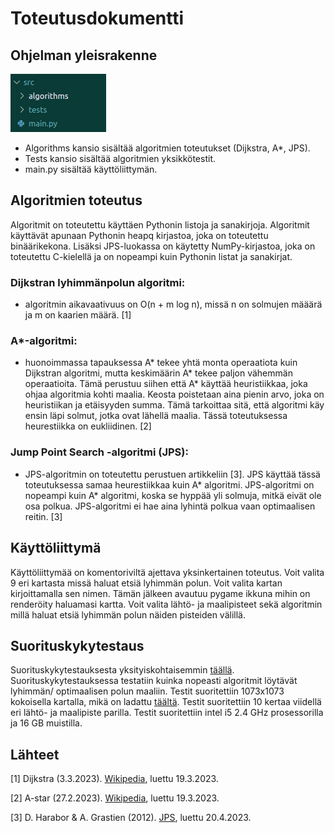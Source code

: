 # Toteutusdokumentti

## Ohjelman yleisrakenne

![image info](./images/structure.png)

- Algorithms kansio sisältää algoritmien toteutukset (Dijkstra, A*, JPS). 
- Tests kansio sisältää algoritmien yksikkötestit.
- main.py sisältää käyttöliittymän. 

## Algoritmien toteutus

Algoritmit on toteutettu käyttäen Pythonin listoja ja sanakirjoja. Algoritmit käyttävät apunaan Pythonin heapq kirjastoa, joka on toteutettu binäärikekona. Lisäksi JPS-luokassa on käytetty NumPy-kirjastoa, joka on toteutettu C-kielellä ja on nopeampi kuin Pythonin listat ja sanakirjat.

### Dijkstran lyhimmänpolun algoritmi:
- algoritmin aikavaativuus on O(n + m log n), missä n on solmujen määärä ja m on kaarien määrä. [1]

### A*-algoritmi:
- huonoimmassa tapauksessa A* tekee yhtä monta operaatiota kuin Dijkstran algoritmi, mutta keskimäärin A* tekee paljon vähemmän operaatioita. Tämä perustuu siihen että A* käyttää heuristiikkaa, joka ohjaa algoritmia kohti maalia. Keosta poistetaan aina pienin arvo, joka on heuristiikan ja etäisyyden summa. Tämä tarkoittaa sitä, että algoritmi käy ensin läpi solmut, jotka ovat lähellä maalia. Tässä toteutuksessa heurestiikka on eukliidinen. [2]

### Jump Point Search -algoritmi (JPS):
- JPS-algoritmin on toteutettu perustuen artikkeliin [3]. JPS käyttää tässä toteutuksessa samaa heurestiikkaa kuin A* algoritmi. JPS-algoritmi on nopeampi kuin A* algoritmi, koska se hyppää yli solmuja, mitkä eivät ole osa polkua. JPS-algoritmi ei hae aina lyhintä polkua vaan optimaalisen reitin. [3]

## Käyttöliittymä

Käyttöliittymää on komentoriviltä ajettava yksinkertainen toteutus. Voit valita 9 eri kartasta missä haluat etsiä lyhimmän polun. Voit valita kartan kirjoittamalla sen nimen. Tämän jälkeen avautuu pygame ikkuna mihin on renderöity haluamasi kartta. Voit valita lähtö- ja maalipisteet sekä algoritmin millä haluat etsiä lyhimmän polun näiden pisteiden välillä.

## Suorituskykytestaus

Suorituskykytestauksesta yksityiskohtaisemmin [täällä](./testausdokumentti.md). Suorituskykytestauksessa testatiin kuinka nopeasti algoritmit löytävät lyhimmän/ optimaalisen polun maaliin. Testit suoritettiin 1073x1073 kokoisella kartalla, mikä on ladattu [täältä](https://movingai.com/benchmarks/dao/index.html). Testit suoritettiin 10 kertaa viidellä eri lähtö- ja maalipiste parilla. Testit suoritettiin intel i5 2.4 GHz prosessorilla ja 16 GB muistilla.

## Lähteet

[1] Dijkstra (3.3.2023). [Wikipedia](https://en.wikipedia.org/wiki/Dijkstra%27s_algorithm), luettu 19.3.2023. 

[2] A-star (27.2.2023). [Wikipedia](https://en.wikipedia.org/wiki/A*_search_algorithm), luettu 19.3.2023.

[3] D. Harabor & A. Grastien (2012). [JPS](http://users.cecs.anu.edu.au/~dharabor/data/papers/harabor-grastien-aaai11.pdf), luettu 20.4.2023.